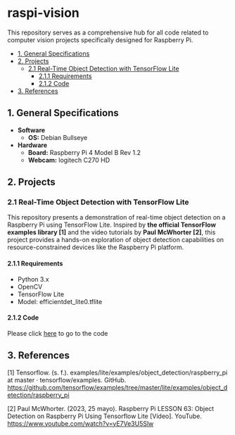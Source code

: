 # raspi-vision
This repository serves as a comprehensive hub for all code related to computer vision projects specifically designed for Raspberry Pi.

- [1. General Specifications](#1-general-specifications)
- [2. Projects](#2-projects)
  - [2.1 Real-Time Object Detection with TensorFlow Lite](#21-real-time-object-detection-with-tensorflow-lite)
    - [2.1.1 Requirements](#211-requirements)
    - [2.1.2 Code](#212-code)
- [3. References](#3-references)

## 1. General Specifications
- **Software**
  - **OS:** Debian Bullseye
- **Hardware**
  - **Board:** Raspberry Pi 4 Model B Rev 1.2
  - **Webcam:** logitech C270 HD

## 2. Projects

### 2.1 Real-Time Object Detection with TensorFlow Lite
This repository presents a demonstration of real-time object detection on a Raspberry Pi using TensorFlow Lite. Inspired by **the official TensorFlow examples library [1]** and the video tutorials by **Paul McWhorter [2]**, this project provides a hands-on exploration of object detection capabilities on resource-constrained devices like the Raspberry Pi platform.

#### 2.1.1 Requirements
- Python 3.x
- OpenCV
- TensorFlow Lite
- Model: efficientdet_lite0.tflite

#### 2.1.2 Code
Please click [here](https://github.com/dafmontenegro/raspi-vision/blob/master/RealTimeObjectDetection/raspi_vision_object_detection.py) to go to the code

## 3. References
[1] Tensorflow. (s. f.). examples/lite/examples/object_detection/raspberry_pi at master · tensorflow/examples. GitHub. https://github.com/tensorflow/examples/tree/master/lite/examples/object_detection/raspberry_pi

[2] Paul McWhorter. (2023, 25 mayo). Raspberry Pi LESSON 63: Object Detection on Raspberry Pi Using Tensorflow Lite [Vídeo]. YouTube. https://www.youtube.com/watch?v=yE7Ve3U5Slw